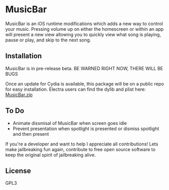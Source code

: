 # MusicBar

MusicBar is an iOS runtime modifications which adds a new way to control your music. Pressing volume up on either the homescreen or within an app will present a new view allowing you to quickly view what song is playing, pause or play, and skip to the next song.

## Installation

MusicBar is in pre-release beta. BE WARNED RIGHT NOW, THERE WILL BE BUGS

Once an update for Cydia is available, this package will be on a public repo for easy installation. Electra users can find the dylib and plist here: [MusicBar.zip](https://github.com/CPDigitalDarkroom/MusicBar/releases)

## To Do

- Animate dissmisal of MusicBar when screen goes idle
- Prevent presentation when spotlight is presented or dismiss spotlight and then present

If you're a developer and want to help I appreciate all contributions! Lets make jailbreaking fun again, contribute to free open source software to keep the original spirit of jailbreaking alive.

## License

GPL3
